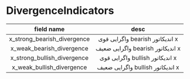 # DivergenceIndicators


|         field name         |                         desc                         |
| :-------------------------: | :--------------------------------------------------: |
| x_strong_bearish_divergence |  واگرایی قوی bearish اندیکاتور x  |
|  x_weak_bearish_divergence  | واگرایی ضعیف bearish اندیکاتور x |
| x_strong_bullish_divergence |  واگرایی قوی bullish اندیکاتور x  |
|  x_weak_bullish_divergence  | واگرایی ضعیف bullish اندیکاتور x |
